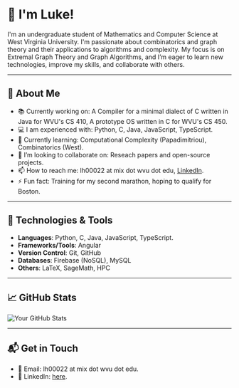 # 👋 I'm Luke!

I'm an undergraduate student of Mathematics and Computer Science at West Virginia University. I'm passionate about combinatorics and graph theory and their applications to algorithms and complexity. My focus is on Extremal Graph Theory and Graph Algorithms, and I’m eager to learn new technologies, improve my skills, and collaborate with others.

---

## 🚀 About Me

- 📚 Currently working on: A Compiler for a minimal dialect of C written in Java for WVU's CS 410, A prototype OS written in C for WVU's CS 450.
- 💻 I am experienced with: Python, C, Java, JavaScript, TypeScript.
- 🌱 Currently learning: Computational Complexity (Papadimitriou), Combinatorics (West).
- 👯 I’m looking to collaborate on: Reseach papers and open-source projects.
- 📫 How to reach me: lh00022 at mix dot wvu dot edu, [LinkedIn](https://www.linkedin.com/in/luke-hawranick/).
- ⚡ Fun fact: Training for my second marathon, hoping to qualify for Boston.

---

## 🔧 Technologies & Tools

- **Languages**: Python, C, Java, JavaScript, TypeScript.
- **Frameworks/Tools**: Angular
- **Version Control**: Git, GitHub
- **Databases**: Firebase (NoSQL), MySQL
- **Others**: LaTeX, SageMath, HPC

---

## 📈 GitHub Stats

![Your GitHub Stats](https://github-readme-stats.vercel.app/api?username=lukehawranick&show_icons=true&hide_title=true)

---

<!--## 📂 Projects

Here are some of the projects I’m most proud of:

1. **[Project Name](Link to project)** – [Short description of the project]
2. **[Project Name](Link to project)** – [Short description of the project]
3. **[Project Name](Link to project)** – [Short description of the project]

Feel free to explore my repositories and contribute!

----->

## 📬 Get in Touch

- 📧 Email: lh00022 at mix dot wvu dot edu.
- 💼 LinkedIn: [here](https://www.linkedin.com/in/luke-hawranick/).
<!-- 🌐 Website/Portfolio: [Your website, if applicable] -->
